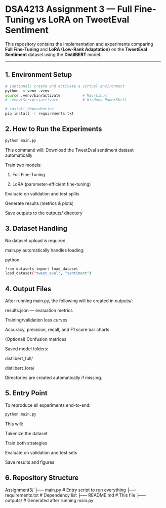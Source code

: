 # DSA4213 Assignment 3 — Full Fine-Tuning vs LoRA on TweetEval Sentiment

This repository contains the implementation and experiments comparing **Full Fine-Tuning** and **LoRA (Low-Rank Adaptation)** on the **TweetEval Sentiment** dataset using the **DistilBERT** model.

---

## 1. Environment Setup

```bash
# (optional) create and activate a virtual environment
python -m venv .venv
source .venv/bin/activate          # Mac/Linux
# .venv\Scripts\activate           # Windows PowerShell

# install dependencies
pip install -r requirements.txt
```
## 2. How to Run the Experiments
```bash
python main.py
```
This command will:
Download the TweetEval sentiment dataset automatically

Train two models:

1. Full Fine-Tuning

2. LoRA (parameter-efficient fine-tuning)

Evaluate on validation and test splits

Generate results (metrics & plots)

Save outputs to the outputs/ directory

## 3. Dataset Handling
No dataset upload is required.

main.py automatically handles loading:

python
```bash
from datasets import load_dataset
load_dataset("tweet_eval", "sentiment")
```
## 4. Output Files
After running main.py, the following will be created in outputs/:

results.json — evaluation metrics

Training/validation loss curves

Accuracy, precision, recall, and F1 score bar charts

(Optional) Confusion matrices

Saved model folders:

distilbert_full/

distilbert_lora/

Directories are created automatically if missing.

## 5. Entry Point
To reproduce all experiments end-to-end:
```bash
python main.py
```
This will:

Tokenize the dataset

Train both strategies

Evaluate on validation and test sets

Save results and figures

## 6. Repository Structure

Assignment3/
├── main.py                 # Entry script to run everything
├── requirements.txt        # Dependency list
├── README.md               # This file
├── outputs/                # Generated after running main.py
